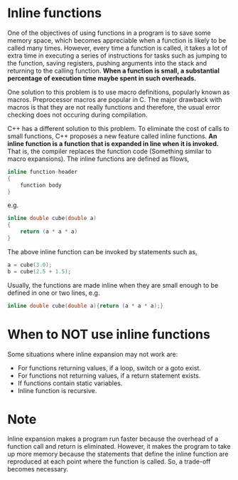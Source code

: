 # Inline functions

One of the objectives of using functions in a program is to save some memory space, which becomes appreciable when a function is likely to be called many times. However, every time a function is called, it takes a lot of extra time in executing a series of instructions for tasks such as jumping to the function, saving registers, pushing arguments into the stack and returning to the calling function. **When a function is small, a substantial percentage of execution time maybe spent in such overheads.**

One solution to this problem is to use macro definitions, popularly known as macros. Preprocessor macros are popular in C. The major drawback with macros is that they are not really functions and therefore, the usual error checking does not occuring during compilation.

C++ has a different solution to this problem. To eliminate the cost of calls to small functions, C++ proposes a new feature called inline functions. **An inline function is a function that is expanded in line when it is invoked.** That is, the compiler replaces the function code (Something similar to macro expansions). The inline functions are defined as fllows,

```C++
inline function-header
{
    function body
}
```

e.g.

```C++
inline double cube(double a)
{
    return (a * a * a)
}
```

The above inline function can be invoked by statements such as,

```C++
a = cube(3.0);
b = cube(2.5 + 1.5);
```

Usually, the functions are made inline when they are small enough to be defined in one or two lines, e.g.

```C++
inline double cube(double a){return (a * a * a);}
```

# When to NOT use inline functions

Some situations where inline expansion may not work are:

- For functions returning values, if a loop, switch or a goto exist.
- For functions not returning values, if a return statement exists.
- If functions contain static variables.
- Inline function is recursive.

# Note

Inline expansion makes a program run faster because the overhead of a function call and return is eliminated. However, it makes the program to take up more memory because the statements that define the inline function are reproduced at each point where the function is called. So, a trade-off becomes necessary.